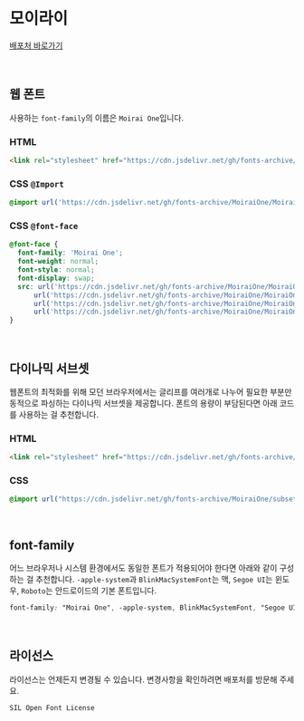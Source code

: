 # 모이라이

[배포처 바로가기](https://fonts.google.com/specimen/Moirai+One)

&nbsp;

## 웹 폰트

사용하는 `font-family`의 이름은 `Moirai One`입니다.

### HTML

```html
<link rel="stylesheet" href="https://cdn.jsdelivr.net/gh/fonts-archive/MoiraiOne/MoiraiOne.css" type="text/css"/>
```

### CSS `@Import`

```css
@import url('https://cdn.jsdelivr.net/gh/fonts-archive/MoiraiOne/MoiraiOne.css');
```

### CSS `@font-face`

```css
@font-face {
  font-family: 'Moirai One';
  font-weight: normal;
  font-style: normal;
  font-display: swap;
  src: url('https://cdn.jsdelivr.net/gh/fonts-archive/MoiraiOne/MoiraiOne-Regular.woff2') format('woff2'),
      url('https://cdn.jsdelivr.net/gh/fonts-archive/MoiraiOne/MoiraiOne-Regular.woff') format('woff'),
      url('https://cdn.jsdelivr.net/gh/fonts-archive/MoiraiOne/MoiraiOne-Regular.otf') format('opentype'),
      url('https://cdn.jsdelivr.net/gh/fonts-archive/MoiraiOne/MoiraiOne-Regular.ttf') format('truetype');
}
```

&nbsp;

## 다이나믹 서브셋

웹폰트의 최적화를 위해 모던 브라우저에서는 글리프를 여러개로 나누어 필요한 부분만 동적으로 파싱하는 다이나믹 서브셋을 제공합니다. 폰트의 용량이 부담된다면 아래 코드를 사용하는 걸 추천합니다.

### HTML

```html
<link rel="stylesheet" href="https://cdn.jsdelivr.net/gh/fonts-archive/MoiraiOne/subsets/MoiraiOne-dynamic-subset.css" type="text/css"/>
```

### CSS

```css
@import url("https://cdn.jsdelivr.net/gh/fonts-archive/MoiraiOne/subsets/MoiraiOne-dynamic-subset.css");
```

&nbsp;

## font-family

어느 브라우저나 시스템 환경에서도 동일한 폰트가 적용되어야 한다면 아래와 같이 구성하는 걸 추천합니다. `-apple-system`과 `BlinkMacSystemFont`는 맥, `Segoe UI`는 윈도우, `Roboto`는 안드로이드의 기본 폰트입니다.

```css
font-family: "Moirai One", -apple-system, BlinkMacSystemFont, "Segoe UI",Roboto, Oxygen, Ubuntu, Cantarell, "Open Sans", "Helvetica Neue", sans-serif;
```

&nbsp;

## 라이선스

라이선스는 언제든지 변경될 수 있습니다. 변경사항을 확인하려면 배포처를 방문해 주세요.

```
SIL Open Font License
```

